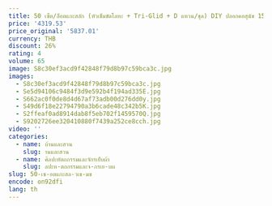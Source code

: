 ```yaml
---
title: 50 เซ็ต/ล็อตแกะสลัก (หัวเข็มขัดโลหะ + Tri-Glid + D แหวน/ชุด) DIY ปลอกคอสุนัข 15 มม.ถึง 30 มม.4 ขนาดชุดอุปกรณ์เสริมคุณภาพสูง 8 สี
price: '4319.53'
price_original: '5837.01'
currency: THB
discount: 26%
rating: 4
volume: 65
image: S8c30ef3acd9f42848f79d8b97c59bca3c.jpg
images:
  - S8c30ef3acd9f42848f79d8b97c59bca3c.jpg
  - Se5d94106c9484f3d9e592b4f194ad335E.jpg
  - S662ac0f0de8d4d67af73adb00d276dd0y.jpg
  - S49d6f18e22794790a3b6cade48c342b5K.jpg
  - S2ffeaf0ad8914dab8f5eb702f1459570Q.jpg
  - S9202726ee320410880f7439a252ce8cch.jpg
video: ''
categories:
  - name: บ้านและสวน
    slug: านและสวน
  - name: ศิลปะหัตถกรรมและจักรเย็บผ้า
    slug: ลปะห-ตถกรรมและจ-กรเย-บผ
slug: 50-เซ-อตแกะสล-วเข-มข
encode: on92dfi
lang: th
---
```

  